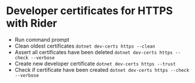 # Developer certificates for HTTPS with Rider

* Run command prompt
* Clean oldest certificates ``dotnet dev-certs https --clean``
* Assert all certificates have been deleted ``dotnet dev-certs https --check --verbose``
* Create new developer certificate ``dotnet dev-certs https --trust``
* Check if certificate have been created ``dotnet dev-certs https --check --verbose``
